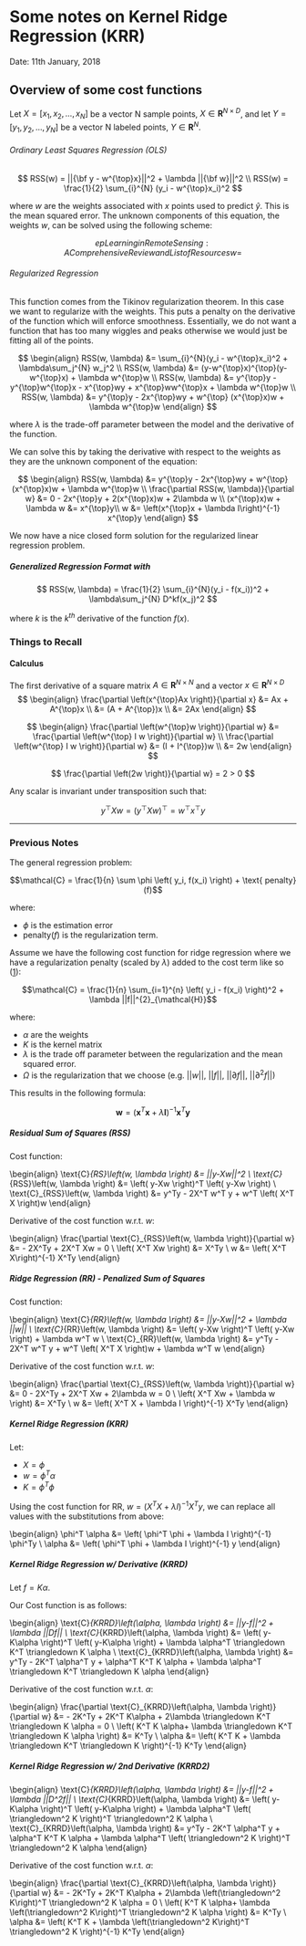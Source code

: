 # Some notes on Kernel Ridge Regression (KRR)

Date: 11th January, 2018

## Overview of some cost functions

Let $X = [x_1, x_2, \ldots, x_N]$ be a vector N sample points, $X \in \mathbf{R}^{N\times D}$, and let $Y = [y_1, y_2, \ldots, y_N]$ be a vector N labeled points, $Y \in \mathbf{R}^{N}$.

###### Ordinary Least Squares Regression (OLS)

$$
RSS(w) = ||{\bf y - w^{\top}x}||^2 + \lambda ||{\bf w}||^2 \\
RSS(w) = \frac{1}{2} \sum_{i}^{N} (y_i - w^{\top}x_i)^2
$$

where $w$ are the weights associated with $x$ points used to predict $\hat{y}$. This is the mean squared error. The unknown components of this equation, the weights $w$, can be solved using the following scheme:

$$ep Learning in Remote Sensing: A Comprehensive Review and List of Resources
w =
$$

###### Regularized Regression

This function comes from the Tikinov regularization theorem. In this case we want to regularize with the weights. This puts a penalty on the derivative of the function which will enforce smoothness. Essentially, we do not want a function that has too many wiggles and peaks otherwise we would just be fitting all of the points.

$$
\begin{align}
RSS(w, \lambda) &= \sum_{i}^{N}(y_i - w^{\top}x_i)^2 + \lambda\sum_j^{N} w_j^2 \\
RSS(w, \lambda) &= (y-w^{\top}x)^{\top}(y-w^{\top}x) + \lambda w^{\top}w \\
RSS(w, \lambda) &= y^{\top}y - y^{\top}w^{\top}x - x^{\top}wy + x^{\top}ww^{\top}x + \lambda w^{\top}w \\
RSS(w, \lambda) &= y^{\top}y - 2x^{\top}wy + w^{\top} (x^{\top}x)w + \lambda w^{\top}w
\end{align}
$$

where $\lambda$ is the trade-off parameter between the model and the derivative of the function.

We can solve this by taking the derivative with respect to the weights as they are the unknown component of the equation:

$$
\begin{align}
RSS(w, \lambda) &= y^{\top}y - 2x^{\top}wy + w^{\top} (x^{\top}x)w + \lambda w^{\top}w \\
\frac{\partial RSS(w, \lambda)}{\partial w} &= 0 - 2x^{\top}y + 2(x^{\top}x)w + 2\lambda w \\
(x^{\top}x)w + \lambda w &= x^{\top}y\\
w &= \left(x^{\top}x + \lambda I\right)^{-1} x^{\top}y
\end{align}
$$

We now have a nice closed form solution for the regularized linear regression problem.

##### Generalized Regression Format with

$$
RSS(w, \lambda) = \frac{1}{2} \sum_{i}^{N}(y_i - f(x_i))^2 + \lambda\sum_j^{N} D^kf(x_j)^2
$$

where $k$ is the $k^{th}$ derivative of the function $f(x)$.


### Things to Recall

#### Calculus

The first derivative of a square matrix $A \in \mathbf{R}^{N \times N}$ and a vector $x \in \mathbf{R}^{N \times D}$
$$
\begin{align}
\frac{\partial \left(x^{\top}Ax  \right)}{\partial x} &= Ax + A^{\top}x \\
&= (A + A^{\top})x \\
&= 2Ax
\end{align}
$$

$$
\begin{align}
\frac{\partial \left(w^{\top}w  \right)}{\partial w} &= \frac{\partial \left(w^{\top} I w  \right)}{\partial w} \\
\frac{\partial \left(w^{\top} I w  \right)}{\partial w} &= (I + I^{\top})w \\
&= 2w
\end{align}
$$

$$
\frac{\partial \left(2w  \right)}{\partial w} = 2 > 0
$$

Any scalar is invariant under transposition such that:

$$
y^{\top}Xw = \left( y^{\top}X w \right)^{\top} = w^{\top}x^{\top}y
$$


---

### Previous Notes


The general regression problem:

$$\mathcal{C} = \frac{1}{n} \sum \phi \left( y_i, f(x_i) \right) + \text{ penalty}(f)$$

where:

* $\phi$ is the estimation error 
* penalty($f$) is the regularization term.

Assume we have the following cost function for ridge regression where we have a regularization penalty (scaled by $\lambda$) added to the cost term like so ([1]):

$$\mathcal{C} = \frac{1}{n} \sum_{i=1}^{n} \left( y_i - f(x_i) \right)^2 + \lambda ||f||^{2}_{\mathcal{H}}$$

where:

* $\alpha$ are the weights
* $K$ is the kernel matrix
* $\lambda$ is the trade off parameter between the regularization and the mean squared error.
* $\Omega$ is the regularization that we choose (e.g. $||w||$, $||f||$, $||\partial f||$, $||\partial^2 f||$)

[1]: https://people.eecs.berkeley.edu/~bartlett/courses/281b-sp08/10.pdf

This results in the following formula:

$$\mathbf{w} = (\mathbf{x}^T\mathbf{x}+ \lambda \mathbf{I})^{-1} \mathbf{x}^T \mathbf{y}$$

##### Residual Sum of  Squares (RSS)
Cost function:

\begin{align}
\text{C}_{RS}\left(w, \lambda \right) &= ||y-Xw||^2 \\
\text{C}_{RSS}\left(w, \lambda \right) &= \left( y-Xw \right)^T \left( y-Xw \right) \\
\text{C}_{RSS}\left(w, \lambda \right) &= y^Ty - 2X^T w^T y + w^T \left( X^T X \right)w
\end{align}

Derivative of the cost function w.r.t. $w$:

\begin{align}
\frac{\partial \text{C}_{RSS}\left(w, \lambda \right)}{\partial w} &= - 2X^Ty + 2X^T Xw = 0 \\
\left( X^T Xw \right) &=  X^Ty \\
w &= \left( X^T X\right)^{-1} X^Ty
\end{align}

##### Ridge Regression (RR) - Penalized Sum of Squares
Cost function:

\begin{align}
\text{C}_{RR}\left(w, \lambda \right) &= ||y-Xw||^2 + \lambda ||w|| \\
\text{C}_{RR}\left(w, \lambda \right) &= \left( y-Xw \right)^T \left( y-Xw \right) + \lambda w^T w \\
\text{C}_{RR}\left(w, \lambda \right) &= y^Ty - 2X^T w^T y + w^T \left( X^T X \right)w + \lambda w^T w
\end{align}

Derivative of the cost function w.r.t. $w$:

\begin{align}
\frac{\partial \text{C}_{RSS}\left(w, \lambda \right)}{\partial w} &= 0 - 2X^Ty + 2X^T Xw + 2\lambda w = 0 \\
\left( X^T Xw + \lambda w \right) &=  X^Ty \\
w &= \left( X^T X + \lambda I \right)^{-1} X^Ty
\end{align}

##### Kernel Ridge Regression (KRR)

Let:

* $X=\phi$
* $w=\phi^T \alpha$
* $K=\phi^T \phi$

Using the cost function for RR, $w = \left( X^T X + \lambda I \right)^{-1} X^Ty$, we can replace all values with the substitutions from above:

\begin{align}
\phi^T \alpha &= \left( \phi^T \phi + \lambda I \right)^{-1} \phi^Ty \\
\alpha &= \left( \phi^T \phi + \lambda I \right)^{-1} y
\end{align}


##### Kernel Ridge Regression w/ Derivative (KRRD) 

Let $f=K\alpha$.

Our Cost function is as follows:


\begin{align}
\text{C}_{KRRD}\left(\alpha, \lambda \right) &= ||y-f||^2 + \lambda ||Df|| \\
\text{C}_{KRRD}\left(\alpha, \lambda \right) &= \left( y-K\alpha \right)^T \left( y-K\alpha \right) + \lambda \alpha^T \triangledown K^T \triangledown K \alpha \\
\text{C}_{KRRD}\left(\alpha, \lambda \right) &= y^Ty - 2K^T \alpha^T y + \alpha^T K^T K \alpha + \lambda \alpha^T \triangledown K^T \triangledown K \alpha
\end{align}

Derivative of the cost function w.r.t. $\alpha$:

\begin{align}
\frac{\partial \text{C}_{KRRD}\left(\alpha, \lambda \right)}{\partial w} &= - 2K^Ty + 2K^T K\alpha + 2\lambda \triangledown K^T \triangledown K \alpha = 0 \\
 \left( K^T K \alpha+ \lambda \triangledown K^T \triangledown K \alpha \right) &=  K^Ty \\
\alpha &=  \left( K^T K + \lambda \triangledown K^T \triangledown K \right)^{-1} K^Ty
\end{align}

##### Kernel Ridge Regression w/ 2nd Derivative (KRRD2) 

\begin{align}
\text{C}_{KRRD}\left(\alpha, \lambda \right) &= ||y-f||^2 + \lambda ||D^2f|| \\
\text{C}_{KRRD}\left(\alpha, \lambda \right) &= \left( y-K\alpha \right)^T \left( y-K\alpha \right) + \lambda \alpha^T \left( \triangledown^2 K \right)^T \triangledown^2 K \alpha \\
\text{C}_{KRRD}\left(\alpha, \lambda \right) &= y^Ty - 2K^T \alpha^T y + \alpha^T K^T K \alpha + \lambda \alpha^T \left( \triangledown^2 K \right)^T \triangledown^2 K \alpha
\end{align}

Derivative of the cost function w.r.t. $\alpha$:

\begin{align}
\frac{\partial \text{C}_{KRRD}\left(\alpha, \lambda \right)}{\partial w} &= - 2K^Ty + 2K^T K\alpha + 2\lambda \left(\triangledown^2 K\right)^T \triangledown^2 K \alpha = 0 \\
 \left( K^T K \alpha+ \lambda \left(\triangledown^2 K\right)^T \triangledown^2 K \alpha \right) &=  K^Ty \\
\alpha &=  \left( K^T K + \lambda \left(\triangledown^2 K\right)^T \triangledown^2 K \right)^{-1} K^Ty
\end{align}
